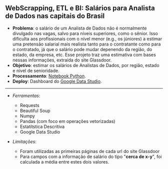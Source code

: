 ## **WebScrapping, ETL e BI: Salários para Analista de Dados nas capitais do Brasil**

* **Problema**: o salário de um Analista de Dados não é normalmente divulgado nas vagas, salvo para níveis superiores, como o sênior. Isso dificulta aos profissionais com o nível menor (e.g., os júniores) a estimar uma pretensão salarial mais realista tanto para o contratante como para o contratado, já que o salário pode mudar depenendo da região, do estado, da empresa, etc. Esse projeto traz uma estimativa com bases nessas informações, extraída do site Glassdoor.
* **Objetivo**: estimar os salários de Analistas de Dados, por região, estado e nível de senioridade.
* **Processamento**: [Notebook Python](https://github.com/OviedoVR/Portfolio-Analista-de-Dados-pt/blob/main/WebScraping_ETL_BI-Salarios-Glassdoor/WebScraping_AnalistaDeDados_Glassdoor_Brasil.ipynb).
* **Deploy**: Dashboard do [Google Data Studio](https://datastudio.google.com/reporting/87c046b9-b77f-4e62-a137-7e53f835ef17).

---

* *Ferramentas*: 
    * Requests
    * Beautiful Soup
    * Numpy
    * Pandas (com foco em operações vetorizadas)
    * Estatítstica Descritiva
    * Google Data Studio

* *Limitações*: 
    * Foram utilizadas as primeiras páginas de cada url do site Glassdoor
    * Para campos com a informação de salário do tipo "**cerca de x-y**", foi calculada a média entre estes dois valores.
